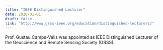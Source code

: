 ```yaml
---
title: "IEEE Distinguished Lecturer"
date: 2020-01-01
draft: false
link: "http://www.grss-ieee.org/education/distinguished-lecturers/"
---
```


Prof. Gustau Camps-Valls was appointed as IEEE Distinguished Lecturer of the Geoscience and Remote Sensing Society (GRSS).
